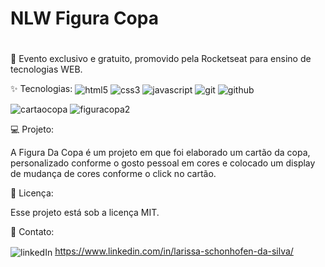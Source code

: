 # NLW Figura Copa<h1 aligh="center"></h1>

<p aligh="center">
🚀 Evento exclusivo e gratuito, promovido pela Rocketseat para ensino de tecnologias WEB.
</p>

✨ Tecnologias: 
  <img align="center" alt="html5" src="https://img.shields.io/badge/HTML5-E34F26?style=for-the-badge&logo=html5&logoColor=white"/>
  <img align="center" alt="css3" src="https://img.shields.io/badge/CSS3-1572B6?style=for-the-badge&logo=css3&logoColor=white"/>
  <img align="center" alt="javascript" src="https://img.shields.io/badge/JavaScript-F7DF1E?style=for-the-badge&logo=javascript&logoColor=black"/>
  <img align="center" alt="git" src="https://img.shields.io/badge/GIT-E44C30?style=for-the-badge&logo=git&logoColor=white">
  <img align="center" alt="github" src="https://img.shields.io/badge/GitHub-100000?style=for-the-badge&logo=github&logoColor=white">

![cartaocopa](https://user-images.githubusercontent.com/95450641/204330884-5f4be76b-f401-4be7-b079-a676cfc1abb8.png) ![figuracopa2](https://user-images.githubusercontent.com/95450641/204330898-fb938e4a-15f2-4bde-8fa1-694415b5f5c2.png)


💻 Projeto:

A Figura Da Copa é um projeto em que foi elaborado um cartão da copa, personalizado conforme o gosto pessoal em cores e colocado um display de mudança de cores conforme o click no cartão. 


📝 Licença: 

Esse projeto está sob a licença MIT.

📱 Contato:

<img inline align="center" alt="linkedIn" src="https://img.shields.io/badge/LinkedIn-0077B5?style=for-the-badge&logo=linkedin&logoColor=white"/>  https://www.linkedin.com/in/larissa-schonhofen-da-silva/
